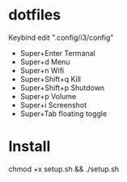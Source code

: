 # dotfiles
Keybind edit ".config/i3/config"
- Super+Enter Termanal
- Super+d Menu
- Super+n Wifi
- Super+Shift+q Kill
- Super+Shift+p Shutdown
- Super+p Volume
- Super+i Screenshot
- Super+Tab floating toggle
# Install
chmod +x setup.sh && ./setup.sh
